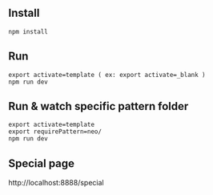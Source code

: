 ## Install

```
npm install
```

## Run
```
export activate=template ( ex: export activate=_blank )
npm run dev
```

## Run & watch specific pattern folder

```
export activate=template
export requirePattern=neo/
npm run dev
```


## Special page

http://localhost:8888/special